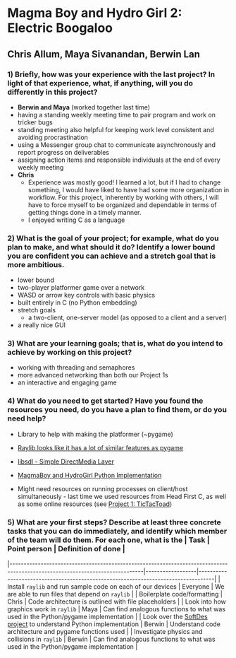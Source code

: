 # Magma Boy and Hydro Girl 2: Electric Boogaloo
## Chris Allum, Maya Sivanandan, Berwin Lan

### 1) Briefly, how was your experience with the last project? In light of that experience, what, if anything, will you do differently in this project?
* **Berwin and Maya** (worked together last time)
* having a standing weekly meeting time to pair program and work on tricker bugs
* standing meeting also helpful for keeping work level consistent and avoiding procrastination
* using a Messenger group chat to communicate asynchronously and report progress on deliverables
* assigning action items and responsible individuals at the end of every weekly meeting
* **Chris**
	* Experience was mostly good! I learned a lot, but if I had to change something, I would have liked to have had some more organization in workflow. For this project, inherently by working with others, I will have to force myself to be organized and dependable in terms of getting things done in a timely manner.
	* I enjoyed writing C as a language

### 2) What is the goal of your project; for example, what do you plan to make, and what should it do?  Identify a lower bound you are confident you can achieve and a stretch goal that is more ambitious.
* lower bound
* two-player platformer game over a network
* WASD or arrow key controls with basic physics
* built entirely in C (no Python embedding)
* stretch goals
	* a two-client, one-server model (as opposed to a client and a server)
* a really nice GUI

### 3) What are your learning goals; that is, what do you intend to achieve by working on this project?
* working with threading and semaphores
* more advanced networking than both our Project 1s
* an interactive and engaging game

### 4) What do you need to get started?  Have you found the resources you need, do you have a plan to find them, or do you need help?

* Library to help with making the platformer (~pygame)
* [Raylib looks like it has a lot of similar features as pygame](https://www.raylib.com/index.html)
* [libsdl - Simple DirectMedia Layer](https://www.libsdl.org/)
* [MagmaBoy and HydroGirl Python Implementation](https://github.com/ctallum/MagmaBoy-and-HydroGirl-Game) 

* Might need resources on running processes on client/host simultaneously - last time we used resources from Head First C, as well as some online resources (see [Project 1: TicTacToad](https://github.com/emmamack/TicTacToad/blob/main/reports/report.md#resources))

### 5) What are your first steps?  Describe at least three concrete tasks that you can do immediately, and identify which member of the team will do them.  For each one, what is the | **Task**                                                                                                                    | **Point person** | **Definition of done**                                                            |
|-----------------------------------------------------------------------------------------------------------------------------|------------------|-----------------------------------------------------------------------------------|
| Install `raylib` and run sample code on each of our devices                                                                 | Everyone         | We are able to run files that depend on `raylib`                                  |
| Boilerplate code/formatting                                                                                                 | Chris            | Code architecture is outlined with file placeholders                              |
| Look into how graphics work in `raylib`                                                                                     | Maya             | Can find analogous functions to what was used in the Python/pygame implementation |
| Look over the [SoftDes project](https://github.com/ctallum/MagmaBoy-and-HydroGirl-Game) to understand Python implementation | Berwin           | Understand code architecture and pygame functions used                            |
| Investigate physics and collisions in `raylib`                                                                              | Berwin           | Can find analogous functions to what was used in the Python/pygame implementation |